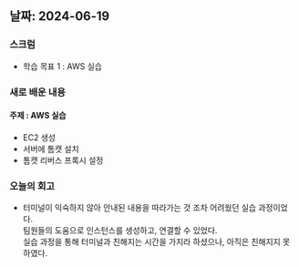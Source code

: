 ## 날짜: 2024-06-19

### 스크럼
- 학습 목표 1 : AWS 실습

### 새로 배운 내용
#### 주제 : AWS 실습
- EC2 생성
- 서버에 톰캣 설치
- 톰캣 리버스 프록시 설정

### 오늘의 회고
- 터미널이 익숙하지 않아 안내된 내용을 따라가는 것 조차 어려웠던 실습 과정이었다.<br>
  팀원들의 도움으로 인스턴스를 생성하고, 연결할 수 있었다. <br>
  실습 과정을 통해 터미널과 친해지는 시간을 가지라 하셨으나, 아직은 친해지지 못하였다.
